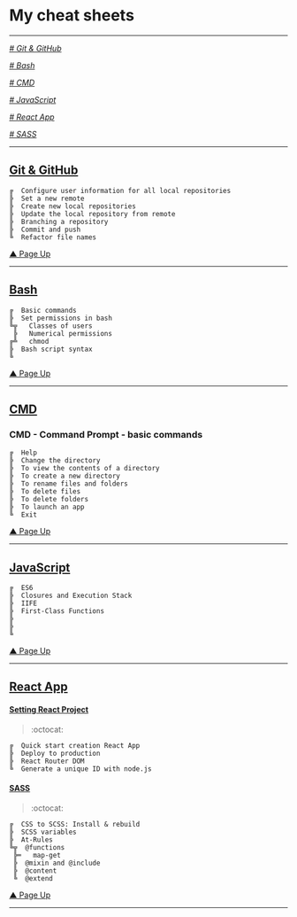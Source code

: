 # My cheat sheets
---

_[ # Git & GitHub ](#git--github)_

_[ # Bash ](#bash)_

_[ # CMD ](#cmd)_

_[ # JavaScript ](#javascript)_

_[ # React App ](#react-app)_

_[ # SASS](#sass)_

---
## [Git & GitHub](https://github.com/YelenaKo/ReactJs-TodoList/wiki/Work-with-Git-&-GitHub)

```
╔  Configure user information for all local repositories
╠  Set a new remote
╠  Create new local repositories
╠  Update the local repository from remote
╠  Branching a repository
╠  Commit and push
╚  Refactor file names
```
[▲ Page Up](#my-cheat-sheets)

---

## [Bash](https://github.com/YelenaKo/cheat-sheets/wiki/Working-with-Bash)

```
╔  Basic commands
╠  Set permissions in bash
╚╦   Classes of users
 ╠   Numerical permissions
╔╩   chmod
╠  Bash script syntax
╚  
```
[▲ Page Up](#my-cheat-sheets)

---

## [CMD](https://github.com/YelenaKo/cheat-sheets/wiki/CMD)
### CMD - Command Prompt - basic commands

```
╔  Help
╠  Change the directory
╠  To view the contents of a directory
╠  To create a new directory
╠  To rename files and folders
╠  To delete files
╠  To delete folders
╠  To launch an app
╚  Exit
```
[▲ Page Up](#my-cheat-sheets)

---

## [JavaScript](https://github.com/YelenaKo/JS-and-DOM-manipulations-Project-0-TODO-App/wiki/Home)

```
╔  ES6
╠  Closures and Execution Stack
╠  IIFE
╠  First-Class Functions
╠  
╠  
╚  
```
[▲ Page Up](#my-cheat-sheets)

---

## [React App](https://github.com/YelenaKo/ReactJs-TodoList/wiki)

 
#### [Setting React Project](https://github.com/YelenaKo/ReactJs-TodoList/wiki/Setting-React-Project)
> :octocat:  
```
╔  Quick start creation React App
╠  Deploy to production
╠  React Router DOM
╚  Generate a unique ID with node.js
```

####  [SASS](https://github.com/YelenaKo/ReactJs-TodoList/wiki/Work-with-SASS)
> :octocat:
```
╔  CSS to SCSS: Install & rebuild 
╠  SCSS variables
╠  At-Rules
╚╦  @functions
 ╠═   map-get
 ╠  @mixin and @include
 ╠  @content
 ╚  @extend
```
[▲ Page Up](#my-cheat-sheets)

---
